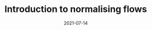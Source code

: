 ---
title: "Introduction to normalising flows"
collection: talks
type: "Invited talk"
permalink: /talks/2021-07-14-aei
venue: "Machine Learning in Science, University of Glasgow"
date: 2021-07-14
location: "UK"
---
